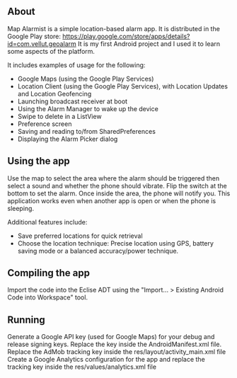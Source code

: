 ## About
Map Alarmist is a simple location-based alarm app. It is distributed in the Google Play store: https://play.google.com/store/apps/details?id=com.vellut.geoalarm 
It is my first Android project and I used it to learn some aspects of the platform.

It includes examples of usage for the following:
- Google Maps (using the Google Play Services)
- Location Client (using the Google Play Services), with Location Updates and Location Geofencing
- Launching broadcast receiver at boot
- Using the Alarm Manager to wake up the device
- Swipe to delete in a ListView
- Preference screen
- Saving and reading to/from SharedPreferences
- Displaying the Alarm Picker dialog 

## Using the app
Use the map to select the area where the alarm should be triggered then select a sound and whether the phone should vibrate. Flip the switch at the bottom to set the alarm. Once inside the area, the phone will notify you. This application works even when another app is open or when the phone is sleeping.

Additional features include:
- Save preferred locations for quick retrieval
- Choose the location technique: Precise location using GPS, battery saving mode or a balanced accuracy/power technique.

## Compiling the app
Import the code into the Eclise ADT using the "Import... > Existing Android Code into Workspace" tool.

## Running
Generate a Google API key (used for Google Maps) for your debug and release signing keys. Replace the key inside the AndroidManifest.xml file.
Replace the AdMob tracking key inside the res/layout/activity_main.xml file
Create a Google Analytics configuration for the app and replace the tracking key inside the res/values/analytics.xml file


